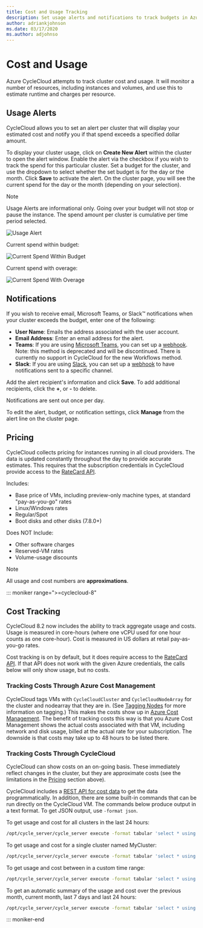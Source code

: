 ```yaml
---
title: Cost and Usage Tracking
description: Set usage alerts and notifications to track budgets in Azure CycleCloud, which monitors resources like instances and volumes to estimate charges per resource.
author: adriankjohnson
ms.date: 03/17/2020
ms.author: adjohnso
---
```

# Cost and Usage

Azure CycleCloud attempts to track cluster cost and usage. It will monitor a number of resources, including instances and volumes, and use this to estimate runtime and charges per resource.

## Usage Alerts

CycleCloud allows you to set an alert per cluster that will display your estimated cost and notify you if that spend exceeds a specified dollar amount.

To display your cluster usage, click on **Create New Alert** within the cluster to open the alert window. Enable the alert via the checkbox if you wish to track the spend for this particular cluster. Set a budget for the cluster, and use the dropdown to select whether the set budget is for the day or the month. Click **Save** to activate the alert. On the cluster page, you will see the current spend for the day or the month (depending on your selection).

> [!NOTE]
> Usage Alerts are informational only. Going over your budget will not stop or pause the instance. The spend amount per cluster is cumulative per time period selected.

![Usage Alert](~/articles/cyclecloud/images/usage_alert.png)

Current spend within budget:

![Current Spend Within Budget](~/articles/cyclecloud/images/within_budget.png)

Current spend with overage:

![Current Spend With Overage](~/articles/cyclecloud/images/over_budget.png)

## Notifications

If you wish to receive email, Microsoft Teams, or Slack™ notifications when your cluster exceeds the budget, enter one of the following:

* **User Name**: Emails the address associated with the user account.
* **Email Address**: Enter an email address for the alert.
* **Teams**: If you are using [Microsoft Teams](https://www.microsoft.com/microsoft-teams/group-chat-software), you can set up a [webhook](/microsoftteams/platform/webhooks-and-connectors/how-to/add-incoming-webhook). Note: this method is deprecated and will be discontinued. There is currently no support in CycleCloud for the new Workflows method.
* **Slack**: If you are using [Slack](https://slack.com/), you can set up a [webhook](https://api.slack.com/incoming-webhooks) to have notifications sent to a specific channel.

Add the alert recipient's information and click **Save**. To add additional recipients, click the **+**, or **-** to delete.

Notifications are sent out once per day.

To edit the alert, budget, or notification settings, click **Manage** from the alert line on the cluster page.

## Pricing

CycleCloud collects pricing for instances running in all cloud providers. The data is updated constantly throughout the day to provide accurate estimates. This requires that the subscription credentials in CycleCloud provide access to the [RateCard API](/partner-center/develop/azure-rate-card-resources).

Includes:

* Base price of VMs, including preview-only machine types, at standard "pay-as-you-go" rates
* Linux/Windows rates
* Regular/Spot
* Boot disks and other disks (7.8.0+)

Does NOT Include:

* Other software charges
* Reserved-VM rates
* Volume-usage discounts

> [!NOTE]
> All usage and cost numbers are **approximations**.

::: moniker range=">=cyclecloud-8"
## Cost Tracking

CycleCloud 8.2 now includes the ability to track aggregate usage and costs. Usage is measured in core-hours (where one vCPU used for one hour counts as one core-hour). Cost is measured in US dollars at retail pay-as-you-go rates.

Cost tracking is on by default, but it does require access to the [RateCard API](/partner-center/develop/azure-rate-card-resources). If that API does not work with the given Azure credentials, the calls below will only show usage, but no costs.

###  Tracking Costs Through Azure Cost Management

CycleCloud tags VMs with `CycleCloudCluster` and `CycleCloudNodeArray` for the cluster and nodearray that they are in. (See [Tagging Nodes](~/articles/cyclecloud/how-to/tag-nodes.md) for more information on tagging.) This makes the costs show up in [Azure Cost Management](https://azure.microsoft.com/services/cost-management/). The benefit of tracking costs this way is that you Azure Cost Management shows the actual costs associated with that VM, including network and disk usage, billed at the actual rate for your subscription. The downside is that costs may take up to 48 hours to be listed there.

### Tracking Costs Through CycleCloud

CycleCloud can show costs on an on-going basis. These immediately reflect changes in the cluster, but they are approximate costs (see the limitations in the [Pricing](#pricing) section above). 

CycleCloud includes a [REST API for cost data](../api.md#clusters_getclusterusage) to get the data programmatically. In addition, there are some built-in commands that can be run directly on the CycleCloud VM. The commands below produce output in a text format. To get JSON output, use `-format json`.

To get usage and cost for all clusters in the last 24 hours:

```bash
/opt/cycle_server/cycle_server execute -format tabular 'select * using cluster_cost where @last(`1d`)'
```

To get usage and cost for a single cluster named MyCluster:
```bash
/opt/cycle_server/cycle_server execute -format tabular 'select * using cluster_cost where @last(`1d`) && ClusterName == "MyCluster"'
```

To get usage and cost between in a custom time range:

```bash
/opt/cycle_server/cycle_server execute -format tabular 'select * using cluster_cost where @timerange(`2020-08-01T12:15:00Z`, `2020-08-02T01:30:00Z`)'
```

To get an automatic summary of the usage and cost over the previous month, current month, last 7 days and last 24 hours:

```bash
/opt/cycle_server/cycle_server execute -format tabular 'select * using cluster_cost_summary'
```

::: moniker-end

